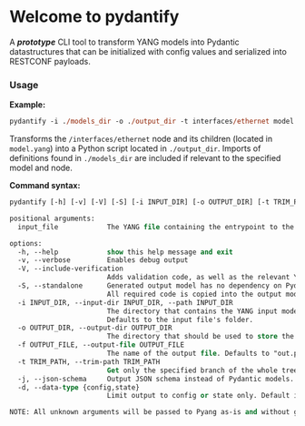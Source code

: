 # Welcome to pydantify

A ***prototype*** CLI tool to transform YANG models into Pydantic datastructures that can be initialized with config values and serialized into RESTCONF payloads.


### Usage
**Example:**
```ps
pydantify -i ./models_dir -o ./output_dir -t interfaces/ethernet model.yang
```
Transforms the `/interfaces/ethernet` node and its children (located in `model.yang`) into a Python script located in `./output_dir`. Imports of definitions found in `./models_dir` are included if relevant to the specified model and node.

**Command syntax:**
```ps
pydantify [-h] [-v] [-V] [-S] [-i INPUT_DIR] [-o OUTPUT_DIR] [-t TRIM_PATH] input_file

positional arguments:
  input_file            The YANG file containing the entrypoint to the model to evaluate.

options:
  -h, --help            show this help message and exit
  -v, --verbose         Enables debug output
  -V, --include-verification
                        Adds validation code, as well as the relevant YANG files, to the output model.
  -S, --standalone      Generated output model has no dependency on Pydantify.
                        All required code is copied into the output model.
  -i INPUT_DIR, --input-dir INPUT_DIR, --path INPUT_DIR
                        The directory that contains the YANG input model.
                        Defaults to the input file's folder.
  -o OUTPUT_DIR, --output-dir OUTPUT_DIR
                        The directory that should be used to store the output model. Defaults to "$CWD/out".
  -f OUTPUT_FILE, --output-file OUTPUT_FILE
                        The name of the output file. Defaults to "out.py".
  -t TRIM_PATH, --trim-path TRIM_PATH
                        Get only the specified branch of the whole tree.
  -j, --json-schema     Output JSON schema instead of Pydantic models.
  -d, --data-type {config,state}
                        Limit output to config or state only. Default is config and state combined.

NOTE: All unknown arguments will be passed to Pyang as-is and without guarantees.
```
